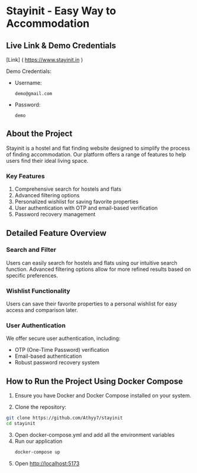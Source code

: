 # Stayinit - Easy Way to Accommodation

## Live Link & Demo Credentials

[Link] ( https://www.stayinit.in )

Demo Credentials:

- Username:
  ```
  demo@gmail.com
  ```
- Password:
  ```
  demo
  ```

## About the Project

Stayinit is a hostel and flat finding website designed to simplify the process of finding accommodation. Our platform offers a range of features to help users find their ideal living space.

### Key Features

1. Comprehensive search for hostels and flats
2. Advanced filtering options
4. Personalized wishlist for saving favorite properties
6. User authentication with OTP and email-based verification
7. Password recovery management

## Detailed Feature Overview

### Search and Filter

Users can easily search for hostels and flats using our intuitive search function. Advanced filtering options allow for more refined results based on specific preferences.

### Wishlist Functionality

Users can save their favorite properties to a personal wishlist for easy access and comparison later.


### User Authentication

We offer secure user authentication, including:

- OTP (One-Time Password) verification
- Email-based authentication
- Robust password recovery system

## How to Run the Project Using Docker Compose

1. Ensure you have Docker and Docker Compose installed on your system.

2. Clone the repository:

```bash
git clone https://github.com/Athyy7/stayinit
cd stayinit
```

3. Open docker-compose.yml and add all the environment variables
4. Run our application
   ```bash
   docker-compose up
   ```
5. Open [http://localhost:5173](http://localhost:5173)


